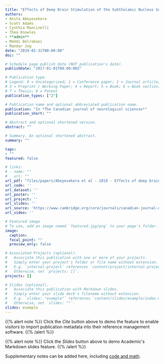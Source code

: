 ```yaml
---
title: "Effects of Deep Brain Stimulation of the Subthalamic Nucleus Settings on Voice Quality, Intensity, and Prosody in Parkinson's Disease: Preliminary Evidence for Speech Optimization"
authors:
- Anita Abeyesekera
- Scott Adams
- Cynthia Mancinelli
- Thea Knowles
- **admin**
- Mehdi Delrobaei
- Mandar Jog
date: "2019-01-31T00:00:00"
doi: ""

# Schedule page publish date (NOT publication's date).
publishDate: "2017-01-01T00:00:00Z"

# Publication type.
# Legend: 0 = Uncategorized; 1 = Conference paper; 2 = Journal article;
# 3 = Preprint / Working Paper; 4 = Report; 5 = Book; 6 = Book section;
# 7 = Thesis; 8 = Patent
publication_types: ["2"]

# Publication name and optional abbreviated publication name.
publication: "In *The Canadian journal of neurological sciences*"
publication_short: ""

# Abstract and optional shortened version.
abstract: ""

# Summary. An optional shortened abstract.
summary: ""

tags:
- ""
featured: false

# links:
# - name: ""
#   url: ""
url_pdf: "files/papers/Abeyesekera et al - 2019 - Effects of deep brain stimulation of the subthalamic nucleus settings on voice quality intensity and prosody.pdf"
url_code: ''
url_dataset: ''
url_poster: ''
url_project: ''
url_slides: ''
url_source: 'https://www.cambridge.org/core/journals/canadian-journal-of-neurological-sciences/article/effects-of-deep-brain-stimulation-of-the-subthalamic-nucleus-settings-on-voice-quality-intensity-and-prosody-in-parkinsons-disease-preliminary-evidence-for-speech-optimization/81DD2F30EDF5D23E369768189BECB734'
url_video: ''

# Featured image
# To use, add an image named `featured.jpg/png` to your page's folder. 
image:
  caption: 
  focal_point: ""
  preview_only: false

# Associated Projects (optional).
#   Associate this publication with one or more of your projects.
#   Simply enter your project's folder or file name without extension.
#   E.g. `internal-project` references `content/project/internal-project/index.md`.
#   Otherwise, set `projects: []`.
projects: []

# Slides (optional).
#   Associate this publication with Markdown slides.
#   Simply enter your slide deck's filename without extension.
#   E.g. `slides: "example"` references `content/slides/example/index.md`.
#   Otherwise, set `slides: ""`.
slides: example
---
```


{{% alert note %}}
Click the *Cite* button above to demo the feature to enable visitors to import publication metadata into their reference management software.
{{% /alert %}}

{{% alert note %}}
Click the *Slides* button above to demo Academic's Markdown slides feature.
{{% /alert %}}

Supplementary notes can be added here, including [code and math](https://sourcethemes.com/academic/docs/writing-markdown-latex/).

